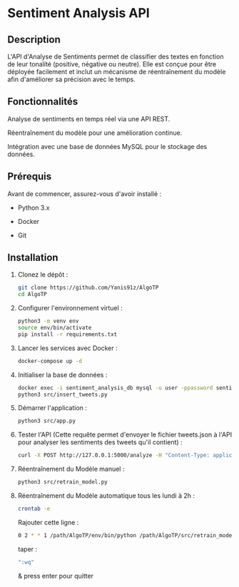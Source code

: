 # Sentiment Analysis API

## Description

L'API d'Analyse de Sentiments permet de classifier des textes en fonction de leur tonalité (positive, négative ou neutre). Elle est conçue pour être déployée facilement et inclut un mécanisme de réentraînement du modèle afin d'améliorer sa précision avec le temps.

## Fonctionnalités

Analyse de sentiments en temps réel via une API REST.

Réentraînement du modèle pour une amélioration continue.

Intégration avec une base de données MySQL pour le stockage des données.

## Prérequis

Avant de commencer, assurez-vous d'avoir installé :

- Python 3.x

- Docker

- Git

## Installation

1. Clonez le dépôt :
   ```bash
   git clone https://github.com/Yanis91z/AlgoTP
   cd AlgoTP
2. Configurer l'environnement virtuel :
   ```bash
   python3 -m venv env
   source env/bin/activate
   pip install -r requirements.txt
3. Lancer les services avec Docker :
   ```bash
   docker-compose up -d
4. Initialiser la base de données :
   ```bash
   docker exec -i sentiment_analysis_db mysql -u user -ppassword sentiment_analysis < /Users/yanis/Documents/AlgoTP/flask-sentiment-analysis/init.sql
   python3 src/insert_tweets.py
6. Démarrer l'application :
   ```bash
   python3 src/app.py
7. Tester l'API (Cette requête permet d'envoyer le fichier tweets.json à l'API pour analyser les sentiments des tweets qu'il contient) :
   ```bash
   curl -X POST http://127.0.0.1:5000/analyze -H "Content-Type: application/json" -d @tweets.json
8. Réentraînement du Modèle manuel :
   ```bash
   python3 src/retrain_model.py
9. Réentraînement du Modèle automatique tous les lundi à 2h :
   ```bash
   crontab -e
   ```
   Rajouter cette ligne :
   ```bash
   0 2 * * 1 /path/AlgoTP/env/bin/python /path/AlgoTP/src/retrain_model.py
   ```
   taper :
   ```bash
   ":wq"
   ```
   & press enter pour quitter
